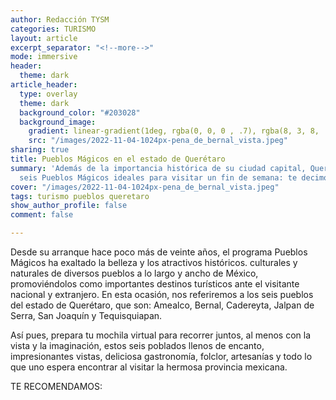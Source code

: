 ```yaml
---
author: Redacción TYSM
categories: TURISMO
layout: article
excerpt_separator: "<!--more-->"
mode: immersive
header:
  theme: dark
article_header:
  type: overlay
  theme: dark
  background_color: "#203028"
  background_image:
    gradient: linear-gradient(1deg, rgba(0, 0, 0 , .7), rgba(8, 3, 8, .9))
    src: "/images/2022-11-04-1024px-pena_de_bernal_vista.jpeg"
sharing: true
title: Pueblos Mágicos en el estado de Querétaro
summary: 'Además de la importancia histórica de su ciudad capital, Querétaro tiene
  seis Pueblos Mágicos ideales para visitar un fin de semana: te decimos cuáles son'
cover: "/images/2022-11-04-1024px-pena_de_bernal_vista.jpeg"
tags: turismo pueblos queretaro
show_author_profile: false
comment: false

---
```

Desde su arranque hace poco más de veinte años, el programa Pueblos Mágicos ha exaltado la belleza y los atractivos históricos. culturales y naturales de diversos pueblos a lo largo y ancho de México, promoviéndolos como importantes destinos turísticos ante el visitante nacional y extranjero. En esta ocasión, nos referiremos a los seis pueblos del estado de Querétaro, que son: Amealco, Bernal, Cadereyta, Jalpan de Serra, San Joaquín y Tequisquiapan.

Así pues, prepara tu mochila virtual para recorrer juntos, al menos con la vista y la imaginación, estos seis poblados llenos de encanto, impresionantes vistas, deliciosa gastronomía, folclor, artesanías y todo lo que uno espera encontrar al visitar la hermosa provincia mexicana.

TE RECOMENDAMOS: